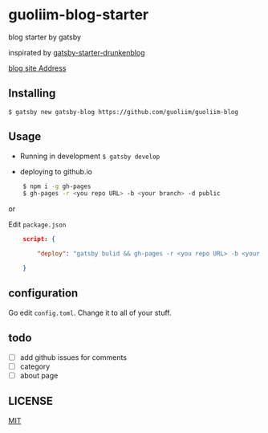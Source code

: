 # guoliim-blog-starter

blog starter by gatsby

inspirated by [gatsby-starter-drunkenblog](https://github.com/konsumer/gatsby-starter-drunkenblog)

[blog site Address](https://teachrdan.github.io/)

## Installing

`$ gatsby new gatsby-blog https://github.com/guoliim/guoliim-blog`

## Usage

+ Running in development
`$ gatsby develop`

+ deploying to github.io
```bash
    $ npm i -g gh-pages
    $ gh-pages -r <you repo URL> -b <your branch> -d public
```
or

Edit `package.json`

```json
    script: {

        "deploy": "gatsby bulid && gh-pages -r <you repo URL> -b <your branch> -d public"

    }
```

## configuration

Go edit `config.toml`. Change it to all of your stuff.

## todo

- [ ] add github issues for comments
- [ ] category
- [ ] about page

## LICENSE
[MIT](./LICENSE)


